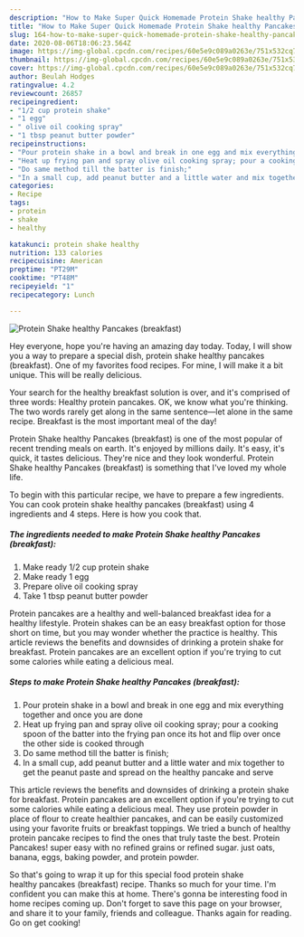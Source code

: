 ```yaml
---
description: "How to Make Super Quick Homemade Protein Shake healthy Pancakes (breakfast)"
title: "How to Make Super Quick Homemade Protein Shake healthy Pancakes (breakfast)"
slug: 164-how-to-make-super-quick-homemade-protein-shake-healthy-pancakes-breakfast
date: 2020-08-06T18:06:23.564Z
image: https://img-global.cpcdn.com/recipes/60e5e9c089a0263e/751x532cq70/protein-shake-healthy-pancakes-breakfast-recipe-main-photo.jpg
thumbnail: https://img-global.cpcdn.com/recipes/60e5e9c089a0263e/751x532cq70/protein-shake-healthy-pancakes-breakfast-recipe-main-photo.jpg
cover: https://img-global.cpcdn.com/recipes/60e5e9c089a0263e/751x532cq70/protein-shake-healthy-pancakes-breakfast-recipe-main-photo.jpg
author: Beulah Hodges
ratingvalue: 4.2
reviewcount: 26857
recipeingredient:
- "1/2 cup protein shake"
- "1 egg"
- " olive oil cooking spray"
- "1 tbsp peanut butter powder"
recipeinstructions:
- "Pour protein shake in a bowl and break in one egg and mix everything together and once you are done"
- "Heat up frying pan and spray olive oil cooking spray; pour a cooking spoon of the batter into the frying pan once its hot and flip over once the other side is cooked through"
- "Do same method till the batter is finish;"
- "In a small cup, add peanut butter and a little water and mix together to get the peanut paste and spread on the healthy pancake and serve"
categories:
- Recipe
tags:
- protein
- shake
- healthy

katakunci: protein shake healthy 
nutrition: 133 calories
recipecuisine: American
preptime: "PT29M"
cooktime: "PT48M"
recipeyield: "1"
recipecategory: Lunch

---
```



![Protein Shake healthy Pancakes (breakfast)](https://img-global.cpcdn.com/recipes/60e5e9c089a0263e/751x532cq70/protein-shake-healthy-pancakes-breakfast-recipe-main-photo.jpg)

Hey everyone, hope you're having an amazing day today. Today, I will show you a way to prepare a special dish, protein shake healthy pancakes (breakfast). One of my favorites food recipes. For mine, I will make it a bit unique. This will be really delicious.

Your search for the healthy breakfast solution is over, and it&#39;s comprised of three words: Healthy protein pancakes. OK, we know what you&#39;re thinking. The two words rarely get along in the same sentence—let alone in the same recipe. Breakfast is the most important meal of the day!

Protein Shake healthy Pancakes (breakfast) is one of the most popular of recent trending meals on earth. It's enjoyed by millions daily. It's easy, it's quick, it tastes delicious. They're nice and they look wonderful. Protein Shake healthy Pancakes (breakfast) is something that I've loved my whole life.


To begin with this particular recipe, we have to prepare a few ingredients. You can cook protein shake healthy pancakes (breakfast) using 4 ingredients and 4 steps. Here is how you cook that.

<!--inarticleads1-->

##### The ingredients needed to make Protein Shake healthy Pancakes (breakfast):

1. Make ready 1/2 cup protein shake
1. Make ready 1 egg
1. Prepare  olive oil cooking spray
1. Take 1 tbsp peanut butter powder


Protein pancakes are a healthy and well-balanced breakfast idea for a healthy lifestyle. Protein shakes can be an easy breakfast option for those short on time, but you may wonder whether the practice is healthy. This article reviews the benefits and downsides of drinking a protein shake for breakfast. Protein pancakes are an excellent option if you&#39;re trying to cut some calories while eating a delicious meal. 

<!--inarticleads2-->

##### Steps to make Protein Shake healthy Pancakes (breakfast):

1. Pour protein shake in a bowl and break in one egg and mix everything together and once you are done
1. Heat up frying pan and spray olive oil cooking spray; pour a cooking spoon of the batter into the frying pan once its hot and flip over once the other side is cooked through
1. Do same method till the batter is finish;
1. In a small cup, add peanut butter and a little water and mix together to get the peanut paste and spread on the healthy pancake and serve


This article reviews the benefits and downsides of drinking a protein shake for breakfast. Protein pancakes are an excellent option if you&#39;re trying to cut some calories while eating a delicious meal. They use protein powder in place of flour to create healthier pancakes, and can be easily customized using your favorite fruits or breakfast toppings. We tried a bunch of healthy protein pancake recipes to find the ones that truly taste the best. Protein Pancakes! super easy with no refined grains or refined sugar. just oats, banana, eggs, baking powder, and protein powder. 

So that's going to wrap it up for this special food protein shake healthy pancakes (breakfast) recipe. Thanks so much for your time. I'm confident you can make this at home. There's gonna be interesting food in home recipes coming up. Don't forget to save this page on your browser, and share it to your family, friends and colleague. Thanks again for reading. Go on get cooking!
